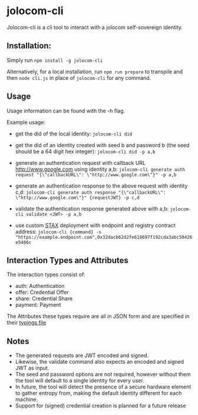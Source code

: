 # jolocom-cli
Jolocom-cli is a cli tool to interact with a jolocom self-sovereign identity.

## Installation:
Simply run `npm install -g jolocom-cli`

Alternatively, for a local installation, run `npm run prepare` to transpile and then `node cli.js` in place of `jolocom-cli` for any command.

## Usage
Usage information can be found with the -h flag.

Example usage:
- get the did of the local identity:
`jolocom-cli did`

- get the did of an identity created with seed b and password b (the seed should be a 64 digit hex integer):
`jolocom-cli did -p a,b`

- generate an authentication request with callback URL http://www.google.com using identity a,b:
`jolocom-cli generate auth request "{\"callbackURL\": \"http://www.google.com\"}" -p a,b`

- generate an authentication response to the above request with identity c,d:
`jolocom-cli generate auth response "{\"callbackURL\": \"http://www.google.com\"}" {requestJWT} -p c,d`

- validate the authentication response generated above with a,b:
`jolocom-cli validate <JWT> -p a,b`

- use custom [STAX](https://laboratories.telekom.com/blockchain/) deployment with endpoint and registry contract address:
`jolocom-cli {command} -s "https://example.endpoint.com",0x32dacb62d2fe618697f192cda3abc50426e5486c`

## Interaction Types and Attributes
The interaction types consist of:
- auth: Authentication
- offer: Credential Offer
- share: Credential Share
- payment: Payment

The Attributes these types require are all in JSON form and are specified in their [typings file](https://github.com/jolocom/jolocom-lib/blob/master/ts/interactionTokens/interactionTokens.types.ts)

## Notes
- The generated requests are JWT encoded and signed.
- Likewise, the validate command also expects an encoded and signed JWT as input.
- The seed and password options are not required, however without them the tool will default to a single identity for every user.
- In future, the tool will detect the presence of a secure hardware element to gather entropy from, making the default identity different for each machine.
- Support for (signed) credential creation is planned for a future release
